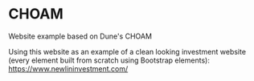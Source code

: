 # CHOAM
Website example based on Dune's CHOAM

Using this website as an example of a clean looking investment website (every element built from scratch using Bootstrap elements): https://www.newlininvestment.com/
